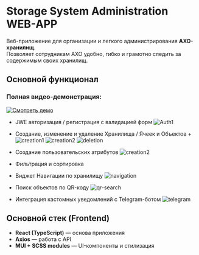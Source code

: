 # Storage System Administration WEB-APP

Веб-приложение для организации и легкого администрирования **АХО-хранилищ**.  
Позволяет сотрудникам АХО удобно, гибко и грамотно следить за содержимым своих хранилищ.

## Основной функционал

### Полная видео-демонстрация:
[![Смотреть демо](https://via.placeholder.com/800x450.png?text=Demo+Video)](https://drive.google.com/file/d/1ViIeyaGNmEesRRf8pZZotxaiJ6VlwtHs/preview)

-    JWE авторизация / регистрация с валидацией форм
![Auth1](https://i.imgur.com/QHVvUWk.jpeg)
  
-    Создание, изменение и удаление Хранилища / Ячеек и Объектов + 
![creation1](https://i.imgur.com/jo3o76l.jpg)
![creation2](https://i.imgur.com/Pw4LAdR.jpg)
![deletion](https://i.imgur.com/HdsJcD1.jpg)

-    Создание пользовательских атрибутов
![creation2](https://i.imgur.com/VsLQjnr.jpg)

-    Фильтрация и сортировка

-    Виджет Навигации по хранилищу
![navigation](https://i.imgur.com/ExHd0Iq.jpg)

-    Поиск объектов по QR-коду
![qr-search](https://i.imgur.com/RZJO0kn.jpg)

-    Интеграция кастомных уведомлений с Telegram-ботом
![telegram](https://i.imgur.com/RZJO0kn.jpg)


## Основной стек (Frontend)

-   **React (TypeScript)** — основа приложения
-   **Axios** — работа с API
-   **MUI + SCSS modules** — UI-компоненты и стилизация
